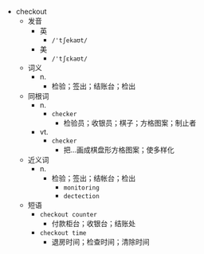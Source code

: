 - checkout
  - 发音
    - 英
      - `/'tʃekaʊt/`
    - 美
      - `/'tʃɛkaʊt/`
  - 词义
    - n.
      - 检验；签出；结账台；检出
  - 同根词
    - n.
      - `checker`
        - 检验员；收银员；棋子；方格图案；制止者
    - vt.
      - `checker`
        - 把…画成棋盘形方格图案；使多样化
  - 近义词
    - n.
      - 检验；签出；结帐台；检出
        - `monitoring`
        - `dectection`
  - 短语
    - `checkout counter`
      - 付款柜台；收银台；结账处 
    - `checkout time`
      - 退房时间；检查时间；清除时间 
